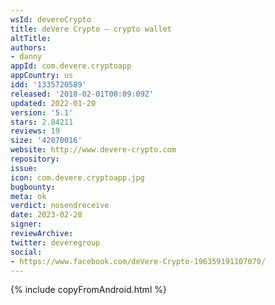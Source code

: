 ```yaml
---
wsId: devereCrypto
title: deVere Crypto – crypto wallet
altTitle: 
authors: 
- danny
appId: com.devere.cryptoapp
appCountry: us
idd: '1335720589'
released: '2018-02-01T00:09:09Z'
updated: 2022-01-20
version: '5.1'
stars: 2.84211
reviews: 19
size: '42070016'
website: http://www.devere-crypto.com
repository: 
issue: 
icon: com.devere.cryptoapp.jpg
bugbounty: 
meta: ok
verdict: nosendreceive
date: 2023-02-28
signer: 
reviewArchive: 
twitter: deveregroup
social: 
- https://www.facebook.com/deVere-Crypto-196359191107070/
---
```

{% include copyFromAndroid.html %}
